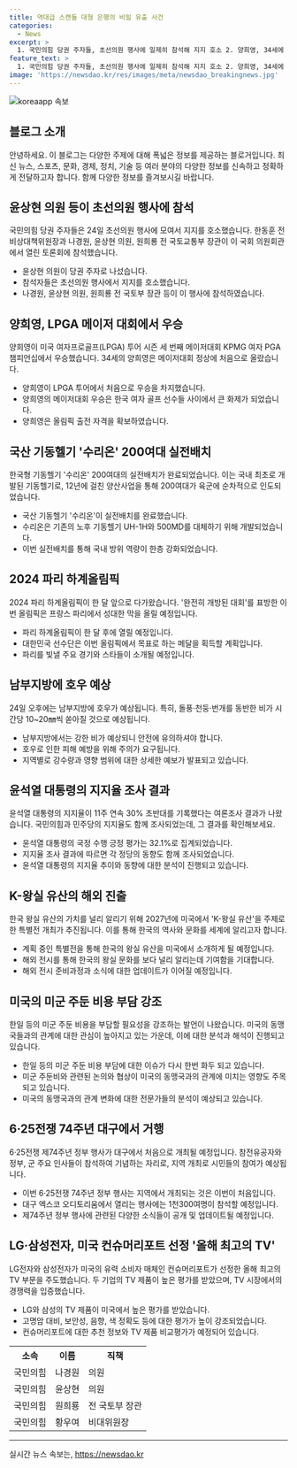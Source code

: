 ```yaml
---
title: 역대급 스캔들 대형 은행의 비밀 유출 사건
categories:
  - News
excerpt: >
  1. 국민의힘 당권 주자들, 초선의원 행사에 일제히 참석해 지지 호소 2. 양희영, 34세에 생애 첫 LPGA 메이저 제패 3. 국산 기동헬기 수리온 200여대, 12년 만에 실전배치 완료 4. [올림픽D-30] ①100년만의 파리 축제 한 달 앞으로 5. 남부지방에 오후 시간당 10~20㎜ 호우…황사비 주의 6. 尹대통령 지지율 32.1％…국민의힘 36.2％, 민주당 37.2％[리얼미터] 7. 국립고궁박물관장 K-왕실 유산의 보물 창고, 세계에 알릴 것 8. 트럼프 참모, 한일 향해 미군주둔비 일부 부담은 충분치않아 9. 6·25전쟁 74주년 정부 행사 대구서 거행…지방 개최는 처음 10. LG·삼성전자, 美 컨슈머리포트 선정 올해 최고의 TV 휩쓸어
feature_text: >
  1. 국민의힘 당권 주자들, 초선의원 행사에 일제히 참석해 지지 호소 2. 양희영, 34세에 생애 첫 LPGA 메이저 제패 3. 국산 기동헬기 수리온 200여대, 12년 만에 실전배치 완료 4. [올림픽D-30] ①100년만의 파리 축제 한 달 앞으로 5. 남부지방에 오후 시간당 10~20㎜ 호우…황사비 주의 6. 尹대통령 지지율 32.1％…국민의힘 36.2％, 민주당 37.2％[리얼미터] 7. 국립고궁박물관장 K-왕실 유산의 보물 창고, 세계에 알릴 것 8. 트럼프 참모, 한일 향해 미군주둔비 일부 부담은 충분치않아 9. 6·25전쟁 74주년 정부 행사 대구서 거행…지방 개최는 처음 10. LG·삼성전자, 美 컨슈머리포트 선정 올해 최고의 TV 휩쓸어
image: 'https://newsdao.kr/res/images/meta/newsdao_breakingnews.jpg'
---
```


<p><img src="https://newsdao.kr/res/images/meta/newsdao_breakingnews.jpg" alt="koreaapp 속보" /></p>

<h2 data-ke-size="size26">블로그 소개</h2>

<p data-ke-size="size16">안녕하세요. 이 블로그는 다양한 주제에 대해 폭넓은 정보를 제공하는 블로거입니다. 최신 뉴스, 스포츠, 문화, 경제, 정치, 기술 등 여러 분야의 다양한 정보를 신속하고 정확하게 전달하고자 합니다. 함께 다양한 정보를 즐겨보시길 바랍니다.</p>

<h2 data-ke-size="size26">윤상현 의원 등이 초선의원 행사에 참석</h2>

<p data-ke-size="size16">국민의힘 당권 주자들은 24일 초선의원 행사에 모여서 지지를 호소했습니다. 한동훈 전 비상대책위원장과 나경원, 윤상현 의원, 원희룡 전 국토교통부 장관이 이 국회 의원회관에서 열린 토론회에 참석했습니다.</p>

<ul>
  <li>윤상현 의원이 당권 주자로 나섰습니다.</li>
  <li>참석자들은 초선의원 행사에서 지지를 호소했습니다.</li>
  <li>나경원, 윤상현 의원, 원희룡 전 국토부 장관 등이 이 행사에 참석하였습니다.</li>
</ul>

<h2 data-ke-size="size26">양희영, LPGA 메이저 대회에서 우승</h2>

<p data-ke-size="size16">양희영이 미국 여자프로골프(LPGA) 투어 시즌 세 번째 메이저대회 KPMG 여자 PGA 챔피언십에서 우승했습니다. 34세의 양희영은 메이저대회 정상에 처음으로 올랐습니다.</p>

<ul>
  <li>양희영이 LPGA 투어에서 처음으로 우승을 차지했습니다.</li>
  <li>양희영의 메이저대회 우승은 한국 여자 골프 선수들 사이에서 큰 화제가 되었습니다.</li>
  <li>양희영은 올림픽 출전 자격을 확보하였습니다.</li>
</ul>

<h2 data-ke-size="size26">국산 기동헬기 '수리온' 200여대 실전배치</h2>

<p data-ke-size="size16">한국형 기동헬기 '수리온' 200여대의 실전배치가 완료되었습니다. 이는 국내 최초로 개발된 기동헬기로, 12년에 걸친 양산사업을 통해 200여대가 육군에 순차적으로 인도되었습니다.</p>

<ul>
  <li>국산 기동헬기 '수리온'이 실전배치를 완료했습니다.</li>
  <li>수리온은 기존의 노후 기동헬기 UH-1H와 500MD를 대체하기 위해 개발되었습니다.</li>
  <li>이번 실전배치를 통해 국내 방위 역량이 한층 강화되었습니다.</li>
</ul>

<h2 data-ke-size="size26">2024 파리 하계올림픽</h2>

<p data-ke-size="size16">2024 파리 하계올림픽이 한 달 앞으로 다가왔습니다. '완전히 개방된 대회'를 표방한 이번 올림픽은 프랑스 파리에서 성대한 막을 올릴 예정입니다.</p>

<ul>
  <li>파리 하계올림픽이 한 달 후에 열릴 예정입니다.</li>
  <li>대한민국 선수단은 이번 올림픽에서 목표로 하는 메달을 획득할 계획입니다.</li>
  <li>파리를 빛낼 주요 경기와 스타들이 소개될 예정입니다.</li>
</ul>

<h2 data-ke-size="size26">남부지방에 호우 예상</h2>

<p data-ke-size="size16">24일 오후에는 남부지방에 호우가 예상됩니다. 특히, 돌풍·천둥·번개를 동반한 비가 시간당 10~20㎜씩 쏟아질 것으로 예상됩니다.</p>

<ul>
  <li>남부지방에서는 강한 비가 예상되니 안전에 유의하셔야 합니다.</li>
  <li>호우로 인한 피해 예방을 위해 주의가 요구됩니다.</li>
  <li>지역별로 강수량과 영향 범위에 대한 상세한 예보가 발표되고 있습니다.</li>
</ul>

<h2 data-ke-size="size26">윤석열 대통령의 지지율 조사 결과</h2>

<p data-ke-size="size16">윤석열 대통령의 지지율이 11주 연속 30% 초반대를 기록했다는 여론조사 결과가 나왔습니다. 국민의힘과 민주당의 지지율도 함께 조사되었는데, 그 결과를 확인해보세요.</p>

<ul>
  <li>윤석열 대통령의 국정 수행 긍정 평가는 32.1%로 집계되었습니다.</li>
  <li>지지율 조사 결과에 따르면 각 정당의 동향도 함께 조사되었습니다.</li>
  <li>윤석열 대통령의 지지율 추이와 동향에 대한 분석이 진행되고 있습니다.</li>
</ul>

<h2 data-ke-size="size26">K-왕실 유산의 해외 진출</h2>

<p data-ke-size="size16">한국 왕실 유산의 가치를 널리 알리기 위해 2027년에 미국에서 'K-왕실 유산'을 주제로 한 특별전 개최가 추진됩니다. 이를 통해 한국의 역사와 문화를 세계에 알리고자 합니다.</p>

<ul>
  <li>계획 중인 특별전을 통해 한국의 왕실 유산을 미국에서 소개하게 될 예정입니다.</li>
  <li>해외 전시를 통해 한국의 왕실 문화를 보다 널리 알리는데 기여함을 기대합니다.</li>
  <li>해외 전시 준비과정과 소식에 대한 업데이트가 이어질 예정입니다.</li>
</ul>

<h2 data-ke-size="size26">미국의 미군 주둔 비용 부담 강조</h2>

<p data-ke-size="size16">한일 등의 미군 주둔 비용을 부담할 필요성을 강조하는 발언이 나왔습니다. 미국의 동맹국들과의 관계에 대한 관심이 높아지고 있는 가운데, 이에 대한 분석과 해석이 진행되고 있습니다.</p>

<ul>
  <li>한일 등의 미군 주둔 비용 부담에 대한 이슈가 다시 한번 화두 되고 있습니다.</li>
  <li>미군 주둔비와 관련된 논의와 협상이 미국의 동맹국과의 관계에 미치는 영향도 주목되고 있습니다.</li>
  <li>미국의 동맹국과의 관계 변화에 대한 전문가들의 분석이 예상되고 있습니다.</li>
</ul>

<h2 data-ke-size="size26">6·25전쟁 74주년 대구에서 거행</h2>

<p data-ke-size="size16">6·25전쟁 제74주년 정부 행사가 대구에서 처음으로 개최될 예정입니다. 참전유공자와 정부, 군 주요 인사들이 참석하여 기념하는 자리로, 지역 개최로 시민들의 참여가 예상됩니다.</p>

<ul>
  <li>이번 6·25전쟁 74주년 정부 행사는 지역에서 개최되는 것은 이번이 처음입니다.</li>
  <li>대구 엑스코 오디토리움에서 열리는 행사에는 1천300여명이 참석할 예정입니다.</li>
  <li>제74주년 정부 행사에 관련된 다양한 소식들이 공개 및 업데이트될 예정입니다.</li>
</ul>

<h2 data-ke-size="size26">LG·삼성전자, 미국 컨슈머리포트 선정 '올해 최고의 TV'</h2>

<p data-ke-size="size16">LG전자와 삼성전자가 미국의 유력 소비자 매체인 컨슈머리포트가 선정한 올해 최고의 TV 부문을 주도했습니다. 두 기업의 TV 제품이 높은 평가를 받았으며, TV 시장에서의 경쟁력을 입증했습니다.</p>

<ul>
  <li>LG와 삼성의 TV 제품이 미국에서 높은 평가를 받았습니다.</li>
  <li>고명암 대비, 보안성, 음향, 색 정확도 등에 대한 평가가 높이 강조되었습니다.</li>
  <li>컨슈머리포트에 대한 추천 정보와 TV 제품 비교평가가 예정되어 있습니다.</li>
</ul>

<table>
  <tr>
    <th>소속</th>
    <th>이름</th>
    <th>직책</th>
  </tr>
  <tr>
    <td>국민의힘</td>
    <td>나경원</td>
    <td>의원</td>
  </tr>
  <tr>
    <td>국민의힘</td>
    <td>윤상현</td>
    <td>의원</td>
  </tr>
  <tr>
    <td>국민의힘</td>
    <td>원희룡</td>
    <td>전 국토부 장관</td>
  </tr>
  <tr>
    <td>국민의힘</td>
    <td>황우여</td>
    <td>비대위원장</td>
  </tr>
</table>

<hr>
실시간 뉴스 속보는, <a href="https://newsdao.kr" rel="dofollow">https://newsdao.kr</a>


